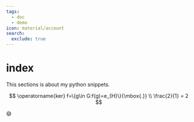 ```yaml
---
tags:
  - doc
  - demo
icon: material/account
search:
  exclude: true
---
```


# index

This sections is about my python snippets.

$$
\operatorname{ker} f=\{g\in G:f(g)=e_{H}\}{\mbox{.}} \\
\frac{2}{1}  = 2
$$

:smile: